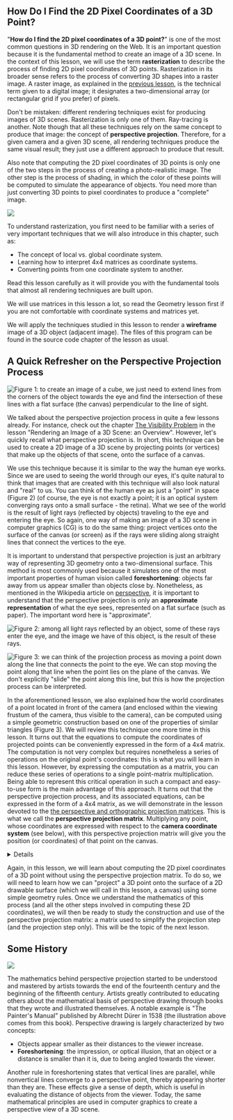 ## How Do I Find the 2D Pixel Coordinates of a 3D Point?

"**How do I find the 2D pixel coordinates of a 3D point?**" is one of the most common questions in 3D rendering on the Web. It is an important question because it is the fundamental method to create an image of a 3D scene. In the context of this lesson, we will use the term **rasterization** to describe the process of finding 2D pixel coordinates of 3D points. Rasterization in its broader sense refers to the process of converting 3D shapes into a raster image. A raster image, as explained in the [previous lesson](/lessons/3d-basic-rendering/rendering-3d-scene-overview), is the technical term given to a digital image; it designates a two-dimensional array (or rectangular grid if you prefer) of pixels.

Don't be mistaken: different rendering techniques exist for producing images of 3D scenes. Rasterization is only one of them. Ray-tracing is another. Note though that all these techniques rely on the same concept to produce that image: the concept of **perspective projection**. Therefore, for a given camera and a given 3D scene, all rendering techniques produce the same visual result; they just use a different approach to produce that result.

Also note that computing the 2D pixel coordinates of 3D points is only one of the two steps in the process of creating a photo-realistic image. The other step is the process of shading, in which the color of these points will be computed to simulate the appearance of objects. You need more than just converting 3D points to pixel coordinates to produce a "complete" image.

![](/images/perspective-matrix/xtree.png?)

To understand rasterization, you first need to be familiar with a series of very important techniques that we will also introduce in this chapter, such as:
- The concept of local vs. global coordinate system.
- Learning how to interpret 4x4 matrices as coordinate systems.
- Converting points from one coordinate system to another.

Read this lesson carefully as it will provide you with the fundamental tools that almost all rendering techniques are built upon.

We will use matrices in this lesson a lot, so read the Geometry lesson first if you are not comfortable with coordinate systems and matrices yet.

We will apply the techniques studied in this lesson to render a **wireframe** image of a 3D object (adjacent image). The files of this program can be found in the source code chapter of the lesson as usual.

## A Quick Refresher on the Perspective Projection Process

![Figure 1: to create an image of a cube, we just need to extend lines from the corners of the object towards the eye and find the intersection of these lines with a flat surface (the canvas) perpendicular to the line of sight.](/images/rendering-3d-scene-overview/perspective4.png?)

We talked about the perspective projection process in quite a few lessons already. For instance, check out the chapter [The Visibility Problem](lessons/3d-basic-rendering/rendering-3d-scene-overview/visibility-problem) in the lesson "Rendering an Image of a 3D Scene: an Overview". However, let's quickly recall what perspective projection is. In short, this technique can be used to create a 2D image of a 3D scene by projecting points (or vertices) that make up the objects of that scene, onto the surface of a canvas.

We use this technique because it is similar to the way the human eye works. Since we are used to seeing the world through our eyes, it's quite natural to think that images that are created with this technique will also look natural and "real" to us. You can think of the human eye as just a "point" in space (Figure 2) (of course, the eye is not exactly a point; it is an optical system converging rays onto a small surface - the retina). What we see of the world is the result of light rays (reflected by objects) traveling to the eye and entering the eye. So again, one way of making an image of a 3D scene in computer graphics (CG) is to do the same thing: project vertices onto the surface of the canvas (or screen) as if the rays were sliding along straight lines that connect the vertices to the eye.

It is important to understand that perspective projection is just an arbitrary way of representing 3D geometry onto a two-dimensional surface. This method is most commonly used because it simulates one of the most important properties of human vision called **foreshortening**: objects far away from us appear smaller than objects close by. Nonetheless, as mentioned in the Wikipedia article on [perspective](https://en.wikipedia.org/wiki/Perspective_(graphical)), it is important to understand that the perspective projection is only an **approximate representation** of what the eye sees, represented on a flat surface (such as paper). The important word here is "approximate".

![Figure 2: among all light rays reflected by an object, some of these rays enter the eye, and the image we have of this object, is the result of these rays.](/images/perspective-matrix/raystoeye.png?)

![Figure 3: we can think of the projection process as moving a point down along the line that connects the point to the eye. We can stop moving the point along that line when the point lies on the plane of the canvas. We don't explicitly "slide" the point along this line, but this is how the projection process can be interpreted.](/images/rendering-3d-scene-overview/projection3.png?)

In the aforementioned lesson, we also explained how the world coordinates of a point located in front of the camera (and enclosed within the viewing frustum of the camera, thus visible to the camera), can be computed using a simple geometric construction based on one of the properties of similar triangles (Figure 3). We will review this technique one more time in this lesson. It turns out that the equations to compute the coordinates of projected points can be conveniently expressed in the form of a 4x4 matrix. The computation is not very complex but requires nonetheless a series of operations on the original point's coordinates: this is what you will learn in this lesson. However, by expressing the computation as a matrix, you can reduce these series of operations to a single point-matrix multiplication. Being able to represent this critical operation in such a compact and easy-to-use form is the main advantage of this approach. It turns out that the perspective projection process, and its associated equations, can be expressed in the form of a 4x4 matrix, as we will demonstrate in the lesson devoted to the [the perspective and orthographic projection matrices](lessons/3d-basic-rendering/perspective-and-orthographic-projection-matrix). This is what we call the **perspective projection matrix**. Multiplying any point, whose coordinates are expressed with respect to the **camera coordinate system** (see below), with this perspective projection matrix will give you the position (or coordinates) of that point on the canvas.

<details>
In CG, transformations are almost always linear. But it is important to know that the perspective projection, which belongs to the more generic family of **projective transformation**, is a non-linear transformation. If you're looking for a visual explanation of which transformations are linear and which transformations are not, this Youtube video does a good job. [Linear Transformation and matrices](https://www.youtube.com/watch?v=kYB8IZa5AuE)
</details>

Again, in this lesson, we will learn about computing the 2D pixel coordinates of a 3D point without using the perspective projection matrix. To do so, we will need to learn how we can "project" a 3D point onto the surface of a 2D drawable surface (which we will call in this lesson, a canvas) using some simple geometry rules. Once we understand the mathematics of this process (and all the other steps involved in computing these 2D coordinates), we will then be ready to study the construction and use of the perspective projection matrix: a matrix used to simplify the projection step (and the projection step only). This will be the topic of the next lesson.

## Some History

![](/images/perspective-matrix/duerer.png?)

The mathematics behind perspective projection started to be understood and mastered by artists towards the end of the fourteenth century and the beginning of the fifteenth century. Artists greatly contributed to educating others about the mathematical basis of perspective drawing through books that they wrote and illustrated themselves. A notable example is "The Painter's Manual" published by Albrecht Dürer in 1538 (the illustration above comes from this book). Perspective drawing is largely characterized by two concepts:

- Objects appear smaller as their distances to the viewer increase.
- **Foreshortening**: the impression, or optical illusion, that an object or a distance is smaller than it is, due to being angled towards the viewer.

Another rule in foreshortening states that vertical lines are parallel, while nonvertical lines converge to a perspective point, thereby appearing shorter than they are. These effects give a sense of depth, which is useful in evaluating the distance of objects from the viewer. Today, the same mathematical principles are used in computer graphics to create a perspective view of a 3D scene.
